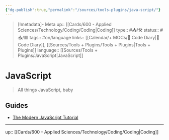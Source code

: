 ```yaml
---
{"dg-publish":true,"permalink":"/sources/tools-plugins/java-script/"}
---
```


> [!metadata]- Meta
> up:: [[Cards/600 - Applied Sciences/Technology/Coding/Coding\|Coding]]
> type:: #📥/🛠 
> status:: #📥/🟥 
> tags::  #on/language
> links:: [[Calendar/+ MOCs/🧪 Code Diary\|🧪 Code Diary]], [[Sources/Tools + Plugins/Tools + Plugins\|Tools + Plugins]]
> language:: [[Sources/Tools + Plugins/JavaScript\|JavaScript]]

# JavaScript
> All things JavaScript, baby

## Guides
- [The Modern JavaScript Tutorial](https://javascript.info/)
---
up:: [[Cards/600 - Applied Sciences/Technology/Coding/Coding\|Coding]]
